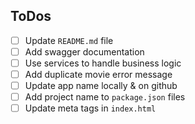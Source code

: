 ## ToDos

- [ ] Update `README.md` file
- [ ] Add swagger documentation
- [ ] Use services to handle business logic
- [ ] Add duplicate movie error message
- [ ] Update app name locally & on github
- [ ] Add project name to `package.json` files
- [ ] Update meta tags in `index.html`
